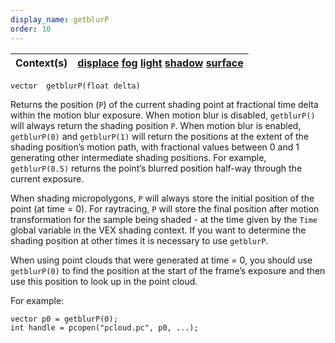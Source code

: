 ```yaml
---
display_name: getblurP
order: 10
---
```

| Context(s) | [displace](../contexts/displace.html)  [fog](../contexts/fog.html)  [light](../contexts/light.html)  [shadow](../contexts/shadow.html)  [surface](../contexts/surface.html) |
| --- | --- |

`vector  getblurP(float delta)`

Returns the position (`P`) of the current shading point at fractional time delta within the motion blur exposure. When motion blur is disabled, `getblurP()` will always return the shading position `P`. When motion blur is enabled, `getblurP(0)` and `getblurP(1)` will return the positions at the extent of the shading position’s motion path, with fractional values between 0 and 1 generating other intermediate shading positions. For example, `getblurP(0.5)` returns the point’s blurred position half-way through the current exposure.

When shading micropolygons, `P` will always store the initial position of the point (at time = 0). For raytracing, `P` will store the final position after motion transformation for the sample being shaded - at the time given by the `Time` global variable in the VEX shading context. If you want to determine the shading position at other times it is necessary to use `getblurP`.

When using point clouds that were generated at time = 0, you should use `getblurP(0)` to find the position at the start of the frame’s exposure and then use this position to look up in the point cloud.

For example:

```vex
vector p0 = getblurP(0);
int handle = pcopen("pcloud.pc", p0, ...);
```
